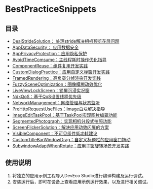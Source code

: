 # BestPracticeSnippets

## 目录

* [DealStrideSolution： 处理stride解决相机预览花屏问题](DealStrideSolution)
* [AppDataSecurity： 应用数据安全](AppDataSecurity)
* [AppPrivacyProtection：应用隐私保护](AppPrivacyProtection)
* [AvoidTimeComsume：主线程耗时操作优化指导](AvoidTimeComsume)
* [ComponentReuse：组件复用开发实践](ComponentReuse)
* [CustomDialogPractice：应用自定义弹窗开发实践](CustomDialogPractice)
* [FramedRendering：高负载分帧渲染开发实践](FramedRendering)
* [FuzzySceneOptimization：图像模糊动效优化](FuzzySceneOptimization)
* [LiveViewLockScreen：锁屏沉浸实况窗](LiveViewLockScreen)
* [NdkQoS：基于QoS设置线程优先级](NdkQoS)
* [NetworkManagement：网络管理与状态监听](NetworkManagement)
* [PreHttpRequestUseFiles：Image白块解决指导](PreHttpRequestUseFiles)
* [ImageEditTaskPool：基于TaskPool实现图片编辑功能](ImageEditTaskPool)
* [SegmentedPhotograph：实现相机分段式拍照功能](SegmentedPhotograph)
* [ScreenFlickerSolution：解决应用动效闪屏的方案](ScreenFlickerSolution)
* [VisibleComponent：不可见组件低功耗建议](VisibleComponent)
* [CustomTitleBarWindowDrag：自定义标题栏的应用窗口拖动](CustomTitleBarWindowDrag)
* [SubwindowAdaptWhenRotate：应用子窗旋转场景开发实践](SubwindowAdaptWhenRotate)

## 使用说明

1. 将独立的应用示例工程导入DevEco Studio进行编译构建及运行调试。
2. 安装运行后，即可在设备上查看应用示例运行效果，以及进行相关调试。

